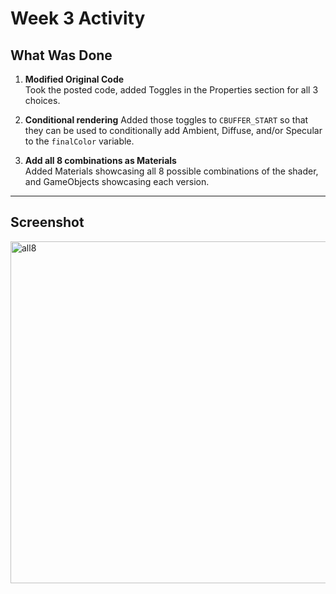 # Week 3 Activity

## What Was Done
1. **Modified Original Code**  
   Took the posted code, added Toggles in the Properties section for all 3 choices.

2. **Conditional rendering**
   Added those toggles to `CBUFFER_START` so that they can be used to conditionally add Ambient, Diffuse, and/or Specular to the `finalColor` variable.

4. **Add all 8 combinations as Materials**  
   Added Materials showcasing all 8 possible combinations of the shader, and GameObjects showcasing each version.

---

## Screenshot
<img width="814" height="547" alt="all8" src="https://github.com/user-attachments/assets/178e1c0d-e549-4615-a039-d2a69977ece3" />
